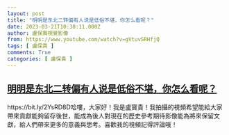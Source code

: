 ```yaml
---
layout: post
title: "明明是东北二转偏有人说是低俗不堪，你怎么看呢？"
date: 2023-03-21T10:30:11.000Z
author: 盧保貴視覺影像
from: https://www.youtube.com/watch?v=gVtuvSRHfjQ
tags: [ 盧保貴 ]
comments: True
categories: [ 盧保貴 ]
---
```

<!--1679394611000-->
[明明是东北二转偏有人说是低俗不堪，你怎么看呢？](https://www.youtube.com/watch?v=gVtuvSRHfjQ)
------

<div>
https://bit.ly/2YsRD8D哈嘍，大家好！我是盧寶貴！我拍攝的視頻希望能給大家帶來貢獻能夠留存後世，能成為後人對現在的歷史參考期待影像能為將來保留文獻，給人們帶來更多的意義與思考。喜歡我的視頻記得評論哦！
</div>
